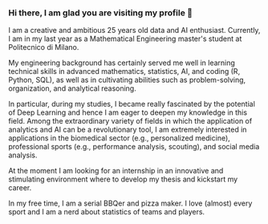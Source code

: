 ### Hi there, I am glad you are visiting my profile 👋

I am a creative and ambitious 25 years old data and AI enthusiast. Currently, I am in my last year as a Mathematical Engineering master's student at Politecnico di Milano. 

My engineering background has certainly served me well in learning technical skills in advanced mathematics, statistics, AI, and coding (R, Python, SQL), as well as in cultivating abilities such as problem-solving, organization, and analytical reasoning.

In particular, during my studies, I became really fascinated by the potential of Deep Learning and hence I am eager to deepen my knowledge in this field. 
Among the extraordinary variety of fields in which the application of analytics and AI can be a revolutionary tool, I am extremely interested in applications in the biomedical sector (e.g.,  personalized medicine), professional sports (e.g., performance analysis, scouting), and social media analysis. 

At the moment I am looking for an internship in an innovative and stimulating environment where to develop my thesis and kickstart my career.

In my free time, I am a serial BBQer and pizza maker. I love (almost) every sport and I am a nerd about statistics of teams and players.



<!--
**federico-carrara/federico-carrara** is a ✨ _special_ ✨ repository because its `README.md` (this file) appears on your GitHub profile.

Here are some ideas to get you started:

- 🔭 I’m currently working on ...
- 🌱 I’m currently learning ...
- 👯 I’m looking to collaborate on ...
- 🤔 I’m looking for help with ...
- 💬 Ask me about ...
- 📫 How to reach me: ...
- 😄 Pronouns: ...
- ⚡ Fun fact: ...
-->
